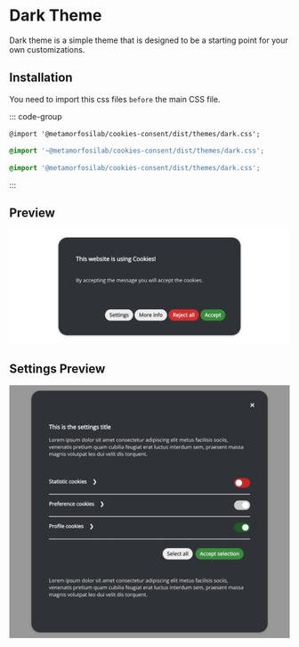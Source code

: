 # Dark Theme

Dark theme is a simple theme that is designed to be a starting point for your own customizations.

## Installation

You need to import this css files `before` the main CSS file.

::: code-group

```postcss [postcss]
@import '@metamorfosilab/cookies-consent/dist/themes/dark.css';
```

```scss [scss]
@import '~@metamorfosilab/cookies-consent/dist/themes/dark.css';
```

```css [css]
@import '@metamorfosilab/cookies-consent/dist/themes/dark.css';
```
:::

## Preview

![Dark Theme](../assets/images/themes/cc-theme-dark.jpeg)

## Settings Preview

![Dark Theme Settings](../assets/images/themes/cc-theme-dark-settings.jpeg)
